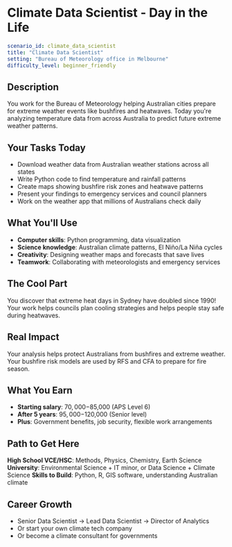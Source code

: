 # Climate Data Scientist - Day in the Life

```yaml
scenario_id: climate_data_scientist
title: "Climate Data Scientist"
setting: "Bureau of Meteorology office in Melbourne"
difficulty_level: beginner_friendly
```

## Description

You work for the Bureau of Meteorology helping Australian cities prepare for extreme weather events like bushfires and heatwaves. Today you're analyzing temperature data from across Australia to predict future extreme weather patterns.

## Your Tasks Today

- Download weather data from Australian weather stations across all states
- Write Python code to find temperature and rainfall patterns
- Create maps showing bushfire risk zones and heatwave patterns
- Present your findings to emergency services and council planners
- Work on the weather app that millions of Australians check daily

## What You'll Use

- **Computer skills**: Python programming, data visualization
- **Science knowledge**: Australian climate patterns, El Niño/La Niña cycles
- **Creativity**: Designing weather maps and forecasts that save lives
- **Teamwork**: Collaborating with meteorologists and emergency services

## The Cool Part

You discover that extreme heat days in Sydney have doubled since 1990! Your work helps councils plan cooling strategies and helps people stay safe during heatwaves.

## Real Impact

Your analysis helps protect Australians from bushfires and extreme weather. Your bushfire risk models are used by RFS and CFA to prepare for fire season.

## What You Earn

- **Starting salary**: $70,000-$85,000 (APS Level 6)
- **After 5 years**: $95,000-$120,000 (Senior level)
- **Plus**: Government benefits, job security, flexible work arrangements

## Path to Get Here

**High School VCE/HSC**: Methods, Physics, Chemistry, Earth Science
**University**: Environmental Science + IT minor, or Data Science + Climate Science
**Skills to Build**: Python, R, GIS software, understanding Australian climate

## Career Growth

- Senior Data Scientist → Lead Data Scientist → Director of Analytics
- Or start your own climate tech company
- Or become a climate consultant for governments